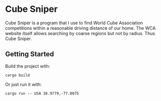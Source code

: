 # Cube Sniper

Cube Sniper is a program that I use to find World Cube Association competitions within a reasonable driving distance of our home.
The WCA website itself allows searching by coarse regions but not by radius. Thus Cube Sniper.

## Getting Started

Build the project with:
```
cargo build
```

Or just run it with:
```
cargo run -- USA 38.9779,-77.0075
```

